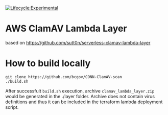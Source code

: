[![Lifecycle:Experimental](https://img.shields.io/badge/Lifecycle-Experimental-339999)](Redirect-URL)

# AWS ClamAV Lambda Layer 

based on https://github.com/sutt0n/serverless-clamav-lambda-layer

# How to build locally

```
git clone https://github.com/bcgov/CONN-ClamAV-scan
./build.sh
```

After successfult `build.sh` execution,  archive `clamav_lambda_layer.zip` would be generated in the ./layer folder.
Archive does not contain virus definitions and thus it can be included in the terraform lambda deployment script.
